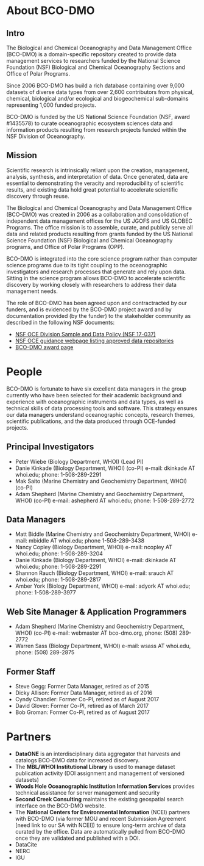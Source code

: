 # About BCO-DMO

## Intro

The Biological and Chemical Oceanography and Data Management Office
(BCO-DMO) is a domain-specific repository created to provide data
management services to researchers funded by the National Science
Foundation (NSF) Biological and Chemical Oceanography Sections and
Office of Polar Programs.

Since 2006 BCO-DMO has build a rich database containing over 9,000
datasets of diverse data types from over 2,600 contributors from
physical, chemical, biological and/or ecological and biogeochemical
sub-domains representing 1,000 funded projects.

BCO-DMO is funded by the US National Science Foundation (NSF, award
\#1435578) to curate oceanographic ecosystem sciences data and
information products resulting from research projects funded within the
NSF Division of Oceanography.

## Mission

Scientific research is intrinsically reliant upon the creation,
management, analysis, synthesis, and interpretation of data. Once
generated, data are essential to demonstrating the veracity and
reproducibility of scientific results, and existing data hold great
potential to accelerate scientific discovery through reuse.

The Biological and Chemical Oceanography and Data Management Office
(BCO-DMO) was created in 2006 as a collaboration and consolidation of
independent data management offices for the US JGOFS and US GLOBEC
Programs. The office mission is to assemble, curate, and publicly serve
all data and related products resulting from grants funded by the US
National Science Foundation (NSF) Biological and Chemical Oceanography
programs, and Office of Polar Programs (OPP).

BCO-DMO is integrated into the core science program rather than computer
science programs due to its tight coupling to the oceanographic
investigators and research processes that generate and rely upon data.
Sitting in the science program allows BCO-DMO to accelerate scientific
discovery by working closely with researchers to address their data
management needs.

The role of BCO-DMO has been agreed upon and contractracted by our
funders, and is evidenced by the BCO-DMO project award and by
documentation provided (by the funder) to the stakeholder community as
described in the following NSF documents:

  - [NSF OCE Division Sample and Data Policy
    (NSF 17-037)](https://www.nsf.gov/pubs/2017/nsf17037/nsf17037.jsp:)
  - [NSF OCE guidance webpage listing approved data
    repositories](https://www.nsf.gov/geo/oce/oce-data-sample-repository-list.jsp)
  - [BCO-DMO award
    page](https://www.nsf.gov/awardsearch/showAward?AWD_ID=1435578)

# People

BCO-DMO is fortunate to have six excellent data managers in the group
currently who have been selected for their academic background and
experience with oceanographic instruments and data types, as well as
technical skills of data processing tools and software. This strategy
ensures our data managers understand oceanographic concepts, research
themes, scientific publications, and the data produced through
OCE-funded projects.

## Principal Investigators

  - Peter Wiebe (Biology Department, WHOI) (Lead PI)
  - Danie Kinkade (Biology Department, WHOI) (co-PI) e-mail: dkinkade AT
    whoi.edu; phone: 1-508-289-2291
  - Mak Saito (Marine Chemistry and Geochemistry Department, WHOI)
    (co-PI)
  - Adam Shepherd (Marine Chemistry and Geochemistry Department, WHOI)
    (co-PI) e-mail: ashepherd AT whoi.edu; phone: 1-508-289-2772

## Data Managers

  - Matt Biddle (Marine Chemistry and Geochemistry Department, WHOI)
    e-mail: mbiddle AT whoi.edu; phone 1-508-289-3438
  - Nancy Copley (Biology Department, WHOI) e-mail: ncopley AT whoi.edu;
    phone: 1-508-289-3204
  - Danie Kinkade (Biology Department, WHOI) e-mail: dkinkade AT
    whoi.edu; phone: 1-508-289-2291
  - Shannon Rauch (Biology Department, WHOI) e-mail: srauch AT whoi.edu;
    phone: 1-508-289-2817
  - Amber York (Biology Department, WHOI) e-mail: adyork AT whoi.edu;
    phone: 1-508-289-3977

## Web Site Manager & Application Programmers

  - Adam Shepherd (Marine Chemistry and Geochemistry Department, WHOI)
    (co-PI) e-mail: webmaster AT bco-dmo.org, phone: (508) 289-2772
  - Warren Sass (Biology Department, WHOI) e-mail: wsass AT whoi.edu,
    phone: (508) 289-2875

## Former Staff

  - Steve Gegg: Former Data Manager, retired as of 2015
  - Dicky Allison: Former Data Manager, retired as of 2016
  - Cyndy Chandler: Former Co-PI, retired as of August 2017
  - David Glover: Former Co-PI, retired as of March 2017
  - Bob Groman: Former Co-PI, retired as of August 2017

# Partners

  - **DataONE** is an interdisciplinary data aggregator that harvests
    and catalogs BCO-DMO data for increased discovery.
  - The **MBL/WHOI Institutional Library** is used to manage dataset
    publication activity (DOI assignment and management of versioned
    datasets)
  - **Woods Hole Oceanographic Institution Information Services**
    provides technical assistance for server management and security
  - **Second Creek Consulting** maintains the existing geospatial search
    interface on the BCO-DMO website.
  - The **National Centers for Environmental Information** (NCEI)
    partners with BCO-DMO (via former MOU and recent Submission
    Agreement \[need link to our SA with NCEI\]) to ensure long-term
    archive of data curated by the office. Data are automatically pulled
    from BCO-DMO once they are validated and published with a DOI.
  - DataCite
  - NERC
  - IGU
